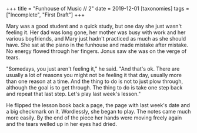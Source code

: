 +++
title = "Funhouse of Music // 2"
date = 2019-12-01
[taxonomies]
tags = ["Incomplete", "First Draft"]
+++

Mary was a good student and a quick study, but one day she just wasn't feeling it. Her dad was long gone, her mother was busy with work and her various boyfriends, and Mary just hadn't practiced as much as she should have. She sat at the piano in the funhouse and made mistake after mistake. No energy flowed through her fingers. Jonus saw she was on the verge of tears.

"Somedays, you just aren't feeling it," he said. "And that's ok. There are usually a lot of reasons you might not be feeling it that day, usually more than one reason at a time. And the thing to do is not to just plow through, although the goal is to get through. The thing to do is take one step back and repeat that last step. Let's play last week's lesson."

He flipped the lesson book back a page, the page with last week's date and a big checkmark on it. Wordlessly, she began to play. The notes came much more easily. By the end of the piece her hands were moving freely again and the tears welled up in her eyes had dried.